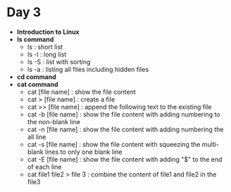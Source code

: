 # Day 3

* **Introduction to Linux**
* **ls command**
  * ls    : short list
  * ls -l : long list
  * ls -S : list with sorting
  * ls -a : listing all files including hidden files
* **cd command**
* **cat command**
  * cat    [file name] : show the file content
  * cat >  [file name] : create a file
  * cat >> [file name] : append the following text to the existing file
  * cat -b [file name] : show the file content with adding numbering to the non-blank line
  * cat -n [file name] : show the file content with adding numbering the all line
  * cat -s [file name] : show the file content with squeezing the multi-blank lines to only one blank line
  * cat -E [file name] : show the file content with adding "$" to the end of each line
  * cat file1 file2 > file 3 : combine the content of file1 and file2 in the file3
